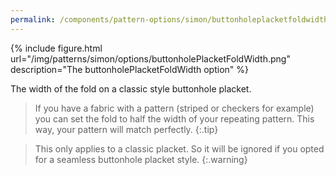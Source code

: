 ```yaml
---
permalink: /components/pattern-options/simon/buttonholeplacketfoldwidth
---
```

{% include figure.html url="/img/patterns/simon/options/buttonholePlacketFoldWidth.png" description="The buttonholePlacketFoldWidth option" %}

The width of the fold on a classic style buttonhole placket.

> If you have a fabric with a pattern (striped or checkers for example) you can set the fold to half the width of your repeating pattern. This way, your pattern will match perfectly.
{:.tip}

> This only applies to a classic placket. So it will be ignored if you opted for a seamless buttonhole placket style.
{:.warning}
